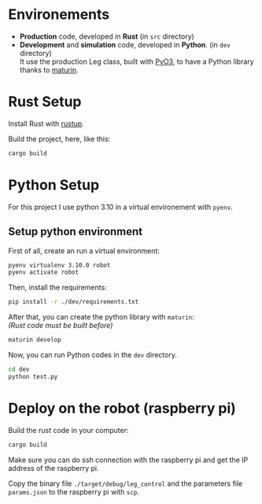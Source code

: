 # Environements
- **Production** code, developed in **Rust** (in `src` directory)      
- **Development** and **simulation** code, developed in **Python**. (in `dev` directory)        
It use the production Leg class, built with [PyO3](https://github.com/PyO3/pyo3), to have a Python library thanks to [maturin](https://github.com/PyO3/maturin).     

# Rust Setup
Install Rust with [rustup](https://rustup.rs/).     

Build the project, here, like this:    
```bash
cargo build
```

# Python Setup
For this project I use python 3.10 in a virtual environement with `pyenv`.

## Setup python environment
First of all, create an run a virtual environment:    
```bash
pyenv virtualenv 3.10.0 robot
pyenv activate robot
```
Then, install the requirements:      
``` bash
pip install -r ./dev/requirements.txt
```
After that, you can create the python library with `maturin`:   
*(Rust code must be built before)*    
```bash
maturin develop
```
Now, you can run Python codes in the `dev` directory.
```bash
cd dev
python test.py
```

# Deploy on the robot (raspberry pi)
Build the rust code in your computer:
``` bash
cargo build
```

Make sure you can do ssh connection with the raspberry pi and get the IP address of the raspberry pi.   

Copy the binary file `./target/debug/leg_control` and the parameters file `params.json` to the raspberry pi with `scp`.     
